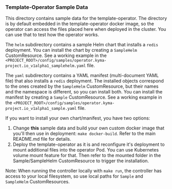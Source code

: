 ### Template-Operator Sample Data

This directory contains sample data for the template-operator.
The directory is by default embedded in the template-operator docker image, so the operator can access the files placed here when deployed in the cluster.
You can use that to test how the operator works.

The `helm` subdirectory contains a sample Helm chart that installs a `redis` deployment.
You can install the chart by creating a `SampleHelm` CustomResource. See a working example in the `<PROJECT_ROOT>/config/samples/operator.kyma-project.io_v1alpha1_samplehelm.yaml` file.

The `yaml` subdirectory contains a YAML manifest (multi-document YAML file) that also installs a `redis` deployment.
The installed objects correspond to the ones created by the `SampleHelm` CustomResource, but their names and the namespace is different, so you can install both.
You can install the manifest by creating a `Sample` CustomResource. See a working example in the `<PROJECT_ROOT>/config/samples/operator.kyma-project.io_v1alpha1_sample.yaml` file.

If you want to install your own chart/manifest, you have two options:
1. Change **this** sample data and build your own custom docker image that you'll then use in deployment: `make docker-build`. Refer to the main README.md file for details.
2. Deploy the template-operator as it is and reconfigure it's deployment to mount additional files into the operator Pod. You can use Kubernetes volume mount feature for that. Then refer to the mounted folder in the Sample/SampleHelm CustomResource to trigger the installation.

Note: When running the controller locally with `make run`, the controller has access to your local filesystem, so use local paths for `Sample` and `SampleHelm` CustomResources.

